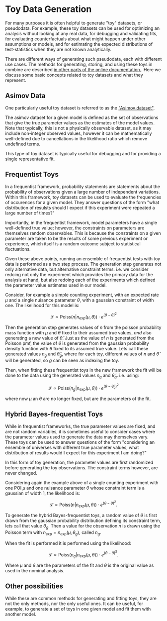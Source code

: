 # Toy Data Generation

For many purposes it is often helpful to generate "toy" datasets, or pseudodata. 
For example, these toy datasets can be used for optimizing an analysis without looking at any real data, for debugging and validating fits, for evaluating counterfactuals about what might happen under other assumptions or models, and for estimating the expected distributions of test-statistics when they are not known analytically.

There are different ways of generating such pseudodata, each with different use cases. The methods for generating, storing, and using these toys in combine are described [in other parts of the online documentation.](../../part3/runningthetool/#toy-data-generation). Here we discuss some basic concepts related to toy datasets and what they represent.

## Asimov Data

One particularly useful toy dataset is referred to as the ["Asimov dataset"](https://ar5iv.labs.arxiv.org/html/1007.1727#S3.SS2).  

The asimov dataset for a given model is defined as the set of observations that give the true parameter values as the estimates of the model values. 
Note that typically, this is not a physically observable dataset, as it may include non-integer observed values, however it can be mathematically well-defined due to cancellations in the likelihood ratio which remove undefined terms. 

This type of toy dataset is typically useful for debugging and for providing a single representative fit. 

## Frequentist Toys

In a frequentist framework, probability statements are statements about the probability of observations given a large number of independent variations.
Within this framework, toy datasets can be used to evaluate the frequencies of occurences for a given model.
They answer questions of the form "what distribution of resulsts should I expect if this experiment were repeated a large number of times?"

Importantly, in the frequentist framework, model parameters have a single well-defined true value; however, the constraints on parameters are themselves random observables.
This is because the constraints on a given parameter are taken to be the results of some previous experiment or experience, which itself is a random outcome subject to statistical fluctuations.

Given these above points, running an ensemble of frequentist tests with toy data is performed as a two step process.
The generation step generates not only alternative data, but alternative constraint terms. 
i.e. we consider redoing not only the experiment which provides the primary data for the analysis at hand, but also redoing each of the experiments which defined the parameter value estimates used in our model.

Consider, for example a simple counting experiment, with an expected rate $\mu$ and a single nuisance parameter $\theta$, with a gaussian constraint of width one. 
The likelihood for this model is:

$$ \mathcal{L} \propto \mathrm{Poiss}(n | n_\mathrm{exp}(\mu,\theta) ) \cdot e^{(\theta - \tilde{\theta})^2} $$

Then the generation step generates values of $n$ from the poisson probability mass function with $\mu$ and $\theta$ fixed to their assumed true values, *and* also generating a new value of $\tilde{\theta}$.
Just as the value of $n$ is generated from the Poisson pmf, the value of $\tilde{\theta}$ is generated from the gaussian probability density function with $\theta$ fixed to its assumed true value.
Lets call these generated values $n_{g}$ and $\tilde{\theta}_{g}$, where for each toy, different values of $n$ and $\tilde{\theta}$ will be generated, so $g$ can be seen as indexing the toy.

Then, when fitting these frequentist toys in the new framework the fit will be done to the data using the generated values $n_{g}$ and $\tilde{\theta}_g$. i.e. using:


$$ \mathcal{L} \propto \mathrm{Poiss}(n_g | n_\mathrm{exp}(\mu,\theta) ) \cdot e^{(\theta - \tilde{\theta}_g)^2} $$

where now $\mu$ an $\theta$ are no longer fixed, but are the parameters of the fit.

## Hybrid Bayes-frequentist Toys

While in frequentist frameworks, the true parameter values are fixed, and are not random variables, it is sometimes useful to consider cases where the parameter values used to generate the data may themselves vary.
These toys can be used to answer questions of the form "considering an ensemble of universes with different true parameter values, what distribution of results would I expect for this experiment I am doing?"

In this form of toy generation, the parameter values are first randomized before generating the toy observations. The constraint terms however, are never changed.

Considering again the example above of a single counting experiment with one POI $\mu$ and one nuisance parameter $\theta$ whose constraint term is a gaussian of width 1, the likelihood is:


$$ \mathcal{L} \propto \mathrm{Poiss}(n | n_{exp}(\mu,\theta) ) \cdot e^{(\theta - \tilde{\theta})^2}. $$

To generate the hybrid Bayes-frequentist toys, a random value of $\theta$ is first drawn from the gaussian probability distribution defining its constraint term, lets call that value $\theta_g$. 
Then a value for the observation $n$ is drawn using the Poisson term with $n_\mathrm{exp} = n_\mathrm{exp}(\mu, \theta_g)$, called $n_{g}$.

When the fit is performed it is performed using the likelihood: 

$$ \mathcal{L} \propto \mathrm{Poiss}(n_g | n_\mathrm{exp}(\mu,\theta) ) \cdot  e^{(\theta - \tilde{\theta})^2}. $$

Where $\mu$ and $\theta$ are the parameters of the fit and $\tilde{\theta}$ is the original value as used in the nominal analysis.

## Other possibilities

While these are common methods for generating and fitting toys, they are not the only methods, nor the only useful ones.
It can be useful, for example, to generate a set of toys in one given model and fit them with another model. 
